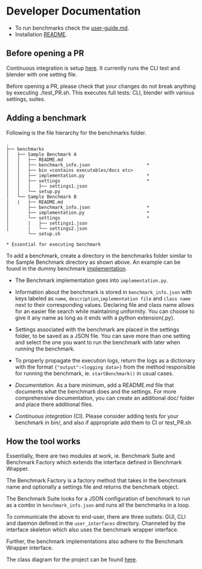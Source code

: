 # Developer Documentation

- To run benchmarks check the [user-guide.md](user-guide.md).
- Installation [README](../README.md).

## Before opening a PR

Continuous integration is setup [here](../.github/workflows/CI.yml). It currently runs the CLI test and blender with one setting file.

Before opening a PR, please check that your changes do not break anything by executing ./test_PR.sh.
This executes full tests: CLI, blender with various settings, suites.

## Adding a benchmark 

Following is the file hierarchy for the benchmarks folder.
```
.
├── benchmarks
│   ├── Sample Benchmark A
│   │   ├── README.md                               
│   │   ├── benchmark_info.json                     *
│   │   ├── bin <contains executables/docs etc>
│   │   ├── implementation.py                       *
│   │   ├── settings                                *
│   │   │   ├── settings1.json
│   │   └── setup.py
│   └── Sample Benchmark B
|   |   ├── README.md                               
│       ├── benchmark_info.json                     *
│       ├── implementation.py                       *
│       └── settings                                *
│       |   ├── settings1.json
│       |   └── settings2.json
        └── setup.sh

* Essential for executing benchmark
```
To add a benchmark, create a directory in the benchmarks folder similar to the Sample Benchmark directory as shown above. An example can be found in the dummy benchmark [implementation](../benchmarks/dummy_benchmark/). 

-  The Benchmark implementation goes into ```implementation.py```. 

- Information about the benchmark is stored in ```benchmark_info.json``` with keys labeled as ```name```, ```description```,```implementation file``` and ```class name``` next to their corresponding values. Declaring file and class name allows for an easier file search while maintaining uniformity. You can choose to give it any name as long as it ends with a python extension(.py).

- Settings associated with the benchmark are placed in the settings folder, to be saved as a JSON file. You can save more than one setting and select the one you want to run the benchmark with later when running the benchmark. 

- To properly propagate the execution logs, return the logs as a dictionary with the format ```{"output":<logging data>}``` from the method responsible for running the benchmark, ie. ```startBenchmark()``` in usual cases.

- *Documentation.* As a bare minimum, add a README.md file that documents what the benchmark does and the settings. For more comprehensive documentation, you can create an additional doc/ folder and place there additional files.

- *Continuous integration* (CI). Please consider adding tests for your benchmark in bin/, and also if appropriate add them to CI or test_PR.sh 

## How the tool works

Essentially, there are two modules at work, ie. Benchmark Suite and Benchmark Factory which extends the interface defined in Benchmark Wrapper.

The Benchmark Factory is a factory method that takes in the benchmark name and optionally a settings file and returns the benchmark object.

The Benchmark Suite looks for a JSON configuration of benchmark to run as a combo in ```benchmark_info.json``` and runs all the benchmarks in a loop.

To communicate the above to end-user, there are three outlets: GUI, CLI and daemon defined in the ```user_interfaces``` directory. Channeled by the interface skeleton which also uses the benchmark wrapper interface.

Further, the benchmark implementations also adhere to the Benchmark Wrapper interface.

The class diagram for the project can be found [here](../assets/class_diagram.svg).
